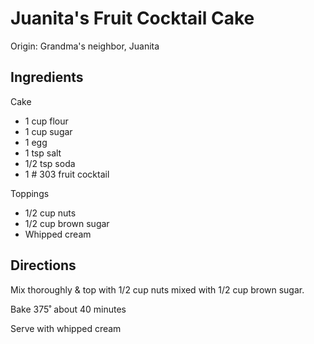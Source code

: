 # Juanita's Fruit Cocktail Cake

Origin: Grandma's neighbor, Juanita

## Ingredients

Cake

- 1 cup flour
- 1 cup sugar
- 1 egg
- 1 tsp salt
- 1/2 tsp soda
- 1 # 303 fruit cocktail

Toppings

- 1/2 cup nuts
- 1/2 cup brown sugar
- Whipped cream

## Directions

Mix thoroughly & top with 1/2 cup nuts mixed with 1/2 cup brown sugar.

Bake 375˚ about 40 minutes

Serve with whipped cream
